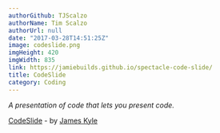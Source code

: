 ```yaml
---
authorGithub: TJScalzo
authorName: Tim Scalzo
authorUrl: null
date: "2017-03-28T14:51:25Z"
image: codeslide.png
imgHeight: 420
imgWidth: 835
link: https://jamiebuilds.github.io/spectacle-code-slide/
title: CodeSlide
category: Coding
---
```


_A presentation of code that lets you present code._



[CodeSlide](https://jamiebuilds.github.io/spectacle-code-slide/) - by [James Kyle](http://thejameskyle.com/)
